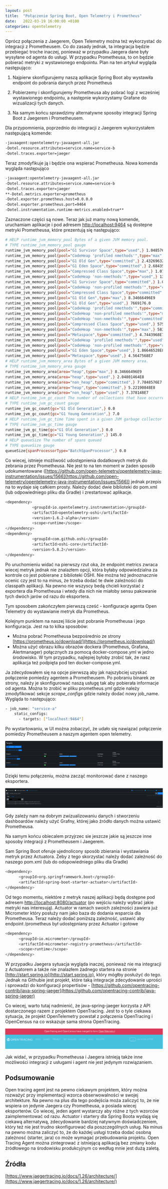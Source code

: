 ```yaml
---
layout: post
title:  "Połączenie Spring Boot, Open Telemetry i Prometheus"
date:   2022-03-19 16:00:00 +0100
categories: opentelemetry
---
```


Oprócz połączenia z Jaegerem, Open Telemetry można też wykorzystać do integracji z Prometheusem. Co do zasady jednak, ta integracja będzie przebiegać troche inaczej, ponieważ w przypadku Jaegera dane były wysyłane od agenta do usługi. W przypadku Prometheusa, to on będzie pobierać metryki z wystawionego endpointu.  Plan na ten artykuł wygląda następująco:

1) Najpierw skonfigurujemy naszą aplikacje Spring Boot aby wystawiła endpoint do pobrania danych przez Prometheus

2) Pobierzemy i skonfigurujemy Prometheusa aby pobrać logi z wcześniej wystawionego endpointu, a następnie wykorzystamy Grafane do wizualizacji tych danych.

3) Na samym końcu sprawdzimy alternatywne sposoby integracji Spring Boot z Jaegerem i Prometheusem.

 Dla przypomnienia, poprzednio do integracji z Jaegerem wykorzystałem następującą komende: 

```bash
-javaagent:opentelemetry-javaagent-all.jar
-Dotel.resource.attributes=service.name=service-b
-Dotel.traces.exporter=jaeger
```

Teraz zmodyfikuje ją i będzie ona wspierać Prometheusa. Nowa komenda wygląda następująco

```bash
-javaagent:opentelemetry-javaagent-all.jar
-Dotel.resource.attributes=service.name=service-b
-Dotel.traces.exporter=jaeger
**-Dotel.metrics.exporter=prometheus
-Dotel.exporter.prometheus.host=0.0.0.0
-Dotel.exporter.prometheus.port=9464
-Dotel.instrumentation.runtime-metrics.enabled=true**
```

Zaznaczone części są nowe. Teraz jak już mamy nową komende, uruchamiam aplikacje i pod adresem [http://localhost:9464](http://localhost:9464) są dostepne metryki Prometheusa, które prezentują się następująco:

```bash
# HELP runtime_jvm_memory_pool Bytes of a given JVM memory pool.
# TYPE runtime_jvm_memory_pool gauge
runtime_jvm_memory_pool{pool="G1 Survivor Space",type="used",} 1.048576E7
runtime_jvm_memory_pool{pool="CodeHeap 'profiled nmethods'",type="max",} 1.22912768E8
runtime_jvm_memory_pool{pool="G1 Old Gen",type="committed",} 2.43269632E8
runtime_jvm_memory_pool{pool="G1 Eden Space",type="committed",} 2.68435456E8
runtime_jvm_memory_pool{pool="Compressed Class Space",type="max",} 1.073741824E9
runtime_jvm_memory_pool{pool="CodeHeap 'non-nmethods'",type="used",} 1309056.0
runtime_jvm_memory_pool{pool="G1 Survivor Space",type="committed",} 1.048576E7
runtime_jvm_memory_pool{pool="CodeHeap 'non-profiled nmethods'",type="committed",} 3211264.0
runtime_jvm_memory_pool{pool="Compressed Class Space",type="committed",} 6549504.0
runtime_jvm_memory_pool{pool="G1 Old Gen",type="max",} 8.34666496E9
runtime_jvm_memory_pool{pool="G1 Old Gen",type="used",} 7669176.0
runtime_jvm_memory_pool{pool="CodeHeap 'profiled nmethods'",type="committed",} 1.7825792E7
runtime_jvm_memory_pool{pool="CodeHeap 'non-profiled nmethods'",type="max",} 1.22912768E8
runtime_jvm_memory_pool{pool="CodeHeap 'non-nmethods'",type="committed",} 2555904.0
runtime_jvm_memory_pool{pool="Compressed Class Space",type="used",} 5757776.0
runtime_jvm_memory_pool{pool="CodeHeap 'non-nmethods'",type="max",} 5832704.0
runtime_jvm_memory_pool{pool="Metaspace",type="committed",} 4.7443968E7
runtime_jvm_memory_pool{pool="CodeHeap 'profiled nmethods'",type="used",} 1.7771648E7
runtime_jvm_memory_pool{pool="CodeHeap 'non-profiled nmethods'",type="used",} 3188864.0
runtime_jvm_memory_pool{pool="G1 Eden Space",type="used",} 1.86646528E8
runtime_jvm_memory_pool{pool="Metaspace",type="used",} 4.5647568E7
# HELP runtime_jvm_memory_area Bytes of a given JVM memory area.
# TYPE runtime_jvm_memory_area gauge
runtime_jvm_memory_area{area="heap",type="max",} 8.34666496E9
runtime_jvm_memory_area{area="heap",type="used",} 2.04801464E8
runtime_jvm_memory_area{area="non_heap",type="committed",} 7.7848576E7
runtime_jvm_memory_area{area="heap",type="committed",} 5.22190848E8
runtime_jvm_memory_area{area="non_heap",type="used",} 7.378148E7
# HELP runtime_jvm_gc_count The number of collections that have occurred for a given JVM garbage collector.
# TYPE runtime_jvm_gc_count gauge
runtime_jvm_gc_count{gc="G1 Old Generation",} 0.0
runtime_jvm_gc_count{gc="G1 Young Generation",} 7.0
# HELP runtime_jvm_gc_time Time spent in a given JVM garbage collector in milliseconds.
# TYPE runtime_jvm_gc_time gauge
runtime_jvm_gc_time{gc="G1 Old Generation",} 0.0
runtime_jvm_gc_time{gc="G1 Young Generation",} 145.0
# HELP queueSize The number of spans queued
# TYPE queueSize gauge
queueSize{spanProcessorType="BatchSpanProcessor",} 0.0
```

Co wiecej, istnieje możliwość udostępnienia dodatkowych metryk do zebrania przez Prometheusa. Nie jest to na ten moment w żaden sposób udokumentowane ([https://github.com/open-telemetry/opentelemetry-java-instrumentation/issues/1566](https://github.com/open-telemetry/opentelemetry-java-instrumentation/issues/1566)) jednak przepis na to wydaje się całkiem prosty. Należy dodać dwie biblioteki do pom.xml (lub odpowiedniego pliku dla Gradle) i zrestartować aplikacje. 

```bash
<dependency>
			<groupId>io.opentelemetry.instrumentation</groupId>
			<artifactId>opentelemetry-oshi</artifactId>
			<version>1.6.2-alpha</version>
			<scope>runtime</scope>
</dependency>
<dependency>
			<groupId>com.github.oshi</groupId>
			<artifactId>oshi-core</artifactId>
			<version>5.8.2</version>
</dependency>
```

Po uruchomieniu widać na pierwszy rzut oka, że endpoint metrics zwraca wiecej metryk jednak nie znalazłem opcji, która byłaby odpowiedzialna za kontrole co jest pobierane z biblioteki OSHI. Nie można też jednoznacznie ocenic czy jest to na minus, że trzeba dodać te dwie zależności do classpath aplikacji. Na pewno nie wszyscy bedą chcieli korzystać z exportera dla Prometheusa i wtedy dla nich nie miałoby sensu pakowanie tych dwóch jarów od razu do eksportera. 

Tym sposobem zakończyłem pierwszą cześć - konfiguracje agenta Open Telemetry do wystawianie metryk dla Prometheus. 

Kolejnym punktem na naszej liście jest pobranie Prometheusa i jego konfiguracja. Jest na to kilka sposobów:

- Można pobrać Prometheusa bezpośrednio ze strony [https://prometheus.io/download/](https://prometheus.io/download/)
- Można użyć obrazu kilku obrazów dockera (Prometheus, Grafana, Alertmanager) połącznych za pomocą docker-compose.yml w jedno środowisko. W tym przypadku, najlepiej byłoby zrobić tak, że nasz aplikacja też podpięta pod ten docker-compose.yml.

Ja zdecydowałem się na opcje pierwszą aby jak najszybciej uzyskać połączenie pomiedzy agentem a Prometheusem. Po pobraniu binarek ze strony, należy je skonfigurować naszą usługę tak aby pobierała informacje od agenta. Można to zrobić w pliku prometheus.yml gdzie należy zmodyfikować sekcje *scrape_configs* gdzie należy dodać nowy job_name. Wygląda to następująco:

```bash
- job_name: "service-a"
    static_configs:
      - targets: ["localhost:9464"]
```

Po wystartowaniu, w UI można zobaczyć, że udało się nawiązać połączenie pomiedzy Prometheusem a naszym agentem open telemetry. 

![Untitled](/images/OpenTelemetry/3/prometheus.png)

Dzięki temu połączeniu, można zacząć monitorować dane z naszego eksportera. 

![Untitled](/images/OpenTelemetry/3/exporter-data.png)

Gdy zależy nam na dobrym zwizualizowaniu danych i stworzeniu dashboardów należy użyć Grafny, której jako źródło danych można ustawić Prometheusa. 

Na samym końcu obiecalem przyjrzec sie jeszcze jakie są jeszcze inne sposoby integracji z Prometheusem i Jaegerem. 

Sam Spring Boot oferuje ujednolicony sposób zbierania i wystawiania metryk przez Actuatora. Żeby z tego skorzystać należy dodać zależność do naszego pom.xml (lub do odopowiedniego pliku dla Gradle)

```bash
<dependency>
      <groupId>org.springframework.boot</groupId>
      <artifactId>spring-boot-starter-actuator</artifactId>
</dependency>
```

Od tego momentu, niektóre z metryk naszej aplikacji będą dostępne pod adresem [http://localhost:8080/actuator](http://localhost:8080/actuator) (po wejściu należy wybrać jakie metryki nas interesują). Actuator w ramach swoich zależności zawiera już Micrometer który posłuży nam jako baza do dodania wsparcia dla Prometheusa. Teraz należy dodać poniższą zależność, ustawić aby endpoint /prometheus był udostępniany przez Actuator i gotowe

 

```bash
<dependency>
      <groupId>io.micrometer</groupId>
      <artifactId>micrometer-registry-prometheus</artifactId>
      <scope>runtime</scope>
</dependency>
```

W przypadku Jaegera sytuacja wygląda inaczej, ponieważ nie ma integracji z Actuatorem a także nie znalazłem żadnego startera na stronie [http://start.spring.io](http://start.spring.io), który mógłby posłużyć do tego. Jednak na Githubie jest projekt, które taką integracje zdecydowanie uprości i sprowadzi do konfiguracji propertisów - [https://github.com/opentracing-contrib/java-spring-jaeger](https://github.com/opentracing-contrib/java-spring-jaeger)

Co wiecej, warto tutaj nadmienić, że java-spring-jaeger korzysta z API dostarczonego razem z projektem OpenTracing. Jest to o tyle ciekawa sytuacja, że projekt OpenTelemetry powstał z połączenia OpenTracing i OpenCensus na co wskazuje sama strona OpenTracing.

![Untitled](/images/OpenTelemetry/3/opentelemetry-merge.png)

Jak widać, w przypadku Prometheusa i Jaegera istnieją także inne możliwości integracji z usługami i agent nie jest jedynym rozwiązaniem. 

## Podsumowanie

Open tracing agent jest na pewno ciekawym projektem, który można rozważyć przy implementacji wzorca obserwowalności w swojej architekture. Na pewno na plus dla tego podejścia moża zaliczyć to, że nie wspiera on jedynie Jaegera czy Prometheusa, a posiada wiecej eksporterów. Co wiecej, jeden agent wystarczy aby różne z tych wzorców zaimplementować od razu. Actuator i startery dla Spring Boota wydają się ciekawą alternatywą, zdecydowanie bardziej natywnym doświadczeniem, który też nie jest trudno skonfigurować dla poszczególnych usług. Na minus na pewno można zaliczyć to, że do każdej usługi trzeba dodać osobną zależnosć (starter, jara) co może wymagać przebudowania projektu. Open Tracing Agent można zintegrować z istniejącą aplikacją bez zmiany kodu źródłowego na środowisku produkcyjnym co według mnie jest dużą zaletą. 

## Źródła

[https://www.jaegertracing.io/docs/1.26/architecture/](https://www.jaegertracing.io/docs/1.26/architecture/)